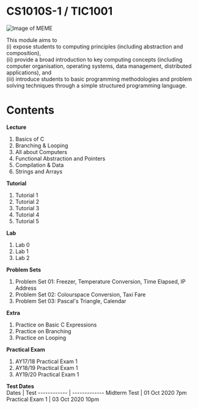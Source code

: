 # CS1010S-1 / TIC1001

![Image of MEME](https://lh3.googleusercontent.com/proxy/h1opYXQOmtcefsMdhAFCoJ_O-PYikoED8bC4RFZ0naSGLHb5Cc2k9li4yLHM9C6fnutcKi8QkkDmgcBk2FNCuOAlNGlCHoLpyhr_NJnUwErmd0PxoOb1FCEFQAgKCZjQ-0FXC8y2z3RSguIUBkv7aU1ppKPnuZk8fMA)

This module aims to <br> 
(i) expose students to computing principles (including abstraction and composition), <br>
(ii) provide a broad introduction to key computing concepts (including computer organisation, operating systems, data management, distributed applications), and <br>
(iii) introduce students to basic programming methodologies and problem solving techniques through a simple structured programming language.<br>
# Contents

**Lecture**<br>
1. Basics of C<br>
2. Branching & Looping<br>
3. All about Computers<br>
4. Functional Abstraction and Pointers<br>
5. Compilation & Data<br>
6. Strings and Arrays<br>

**Tutorial**<br>
1. Tutorial 1<br>
2. Tutorial 2<br>
3. Tutorial 3<br>
4. Tutorial 4<br>
5. Tutorial 5<br>

**Lab**<br>
1. Lab 0<br>
2. Lab 1<br>
2. Lab 2<br>

**Problem Sets**<br>
1. Problem Set 01: Freezer, Temperature Conversion, Time Elapsed, IP Address<br>
2. Problem Set 02: Colourspace Conversion, Taxi Fare<br>
3. Problem Set 03: Pascal's Triangle, Calendar<br>

**Extra**<br>
1. Practice on Basic C Expressions<br>
2. Practice on Branching<br>
3. Practice on Looping

**Practical Exam**<br>
1. AY17/18 Practical Exam 1<br>
2. AY18/19 Practical Exam 1<br>
3. AY19/20 Practical Exam 1<br>

**Test Dates**<br>
Dates | Test
------------ | -------------
Midterm Test | 01 Oct 2020 7pm
Practical Exam 1 | 03 Oct 2020 10pm